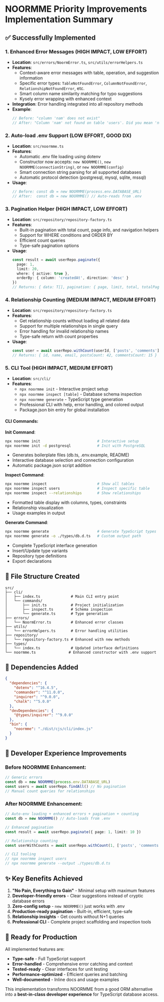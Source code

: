 # NOORMME Priority Improvements Implementation Summary

## ✅ Successfully Implemented

### 1. Enhanced Error Messages (HIGH IMPACT, LOW EFFORT)
- **Location**: `src/errors/NoormError.ts`, `src/utils/errorHelpers.ts`
- **Features**:
  - Context-aware error messages with table, operation, and suggestion information
  - Specific error types: `TableNotFoundError`, `ColumnNotFoundError`, `RelationshipNotFoundError`, etc.
  - Smart column name similarity matching for typo suggestions
  - Kysely error wrapping with enhanced context
- **Integration**: Error handling integrated into all repository methods
- **Example**:
  ```typescript
  // Before: "column 'nam' does not exist"
  // After: "Column 'nam' not found on table 'users'. Did you mean 'name'?"
  ```

### 2. Auto-load .env Support (LOW EFFORT, GOOD DX)
- **Location**: `src/noormme.ts`
- **Features**:
  - Automatic .env file loading using dotenv
  - Constructor now accepts: `new NOORMME()`, `new NOORMME(connectionString)`, or `new NOORMME(config)`
  - Smart connection string parsing for all supported databases
  - Automatic protocol detection (postgresql, mysql, sqlite, mssql)
- **Usage**:
  ```typescript
  // Before: const db = new NOORMME(process.env.DATABASE_URL)
  // After:  const db = new NOORMME() // Auto-reads from .env
  ```

### 3. Pagination Helper (HIGH IMPACT, LOW EFFORT)
- **Location**: `src/repository/repository-factory.ts`
- **Features**:
  - Built-in pagination with total count, page info, and navigation helpers
  - Support for WHERE conditions and ORDER BY
  - Efficient count queries
  - Type-safe pagination options
- **Usage**:
  ```typescript
  const result = await userRepo.paginate({
    page: 1,
    limit: 20,
    where: { active: true },
    orderBy: { column: 'createdAt', direction: 'desc' }
  })
  // Returns: { data: T[], pagination: { page, limit, total, totalPages, hasNext, hasPrev } }
  ```

### 4. Relationship Counting (MEDIUM IMPACT, MEDIUM EFFORT)
- **Location**: `src/repository/repository-factory.ts`
- **Features**:
  - Get relationship counts without loading all related data
  - Support for multiple relationships in single query
  - Error handling for invalid relationship names
  - Type-safe return with count properties
- **Usage**:
  ```typescript
  const user = await userRepo.withCount(userId, ['posts', 'comments'])
  // Returns: { id, name, email, postsCount: 42, commentsCount: 15 }
  ```

### 5. CLI Tool (HIGH IMPACT, MEDIUM EFFORT)
- **Location**: `src/cli/`
- **Features**:
  - `npx noormme init` - Interactive project setup
  - `npx noormme inspect [table]` - Database schema inspection
  - `npx noormme generate` - TypeScript type generation
  - Professional CLI with help, error handling, and colored output
  - Package.json bin entry for global installation

#### CLI Commands:

**Init Command**:
```bash
npx noormme init                          # Interactive setup
npx noormme init -d postgresql            # Init with PostgreSQL
```
- Generates boilerplate files (db.ts, .env.example, README)
- Interactive database selection and connection configuration
- Automatic package.json script addition

**Inspect Command**:
```bash
npx noormme inspect                       # Show all tables
npx noormme inspect users                 # Inspect specific table
npx noormme inspect --relationships       # Show relationships
```
- Formatted table display with columns, types, constraints
- Relationship visualization
- Usage examples in output

**Generate Command**:
```bash
npx noormme generate                      # Generate TypeScript types
npx noormme generate -o ./types/db.d.ts   # Custom output path
```
- Complete TypeScript interface generation
- Insert/Update type variants
- Repository type definitions
- Export declarations

## 📁 File Structure Created

```
src/
├── cli/
│   ├── index.ts              # Main CLI entry point
│   └── commands/
│       ├── init.ts           # Project initialization
│       ├── inspect.ts        # Schema inspection
│       └── generate.ts       # Type generation
├── errors/
│   └── NoormError.ts         # Enhanced error classes
├── utils/
│   └── errorHelpers.ts       # Error handling utilities
├── repository/
│   └── repository-factory.ts # Enhanced with new methods
├── types/
│   └── index.ts              # Updated interface definitions
└── noormme.ts               # Enhanced constructor with .env support
```

## 🔧 Dependencies Added

```json
{
  "dependencies": {
    "dotenv": "^16.4.5",
    "commander": "^11.0.0",
    "inquirer": "^9.0.0",
    "chalk": "^5.0.0"
  },
  "devDependencies": {
    "@types/inquirer": "^9.0.0"
  },
  "bin": {
    "noormme": "./dist/cjs/cli/index.js"
  }
}
```

## 🎯 Developer Experience Improvements

### Before NOORMME Enhancement:
```typescript
// Generic errors
const db = new NOORMME(process.env.DATABASE_URL)
const users = await userRepo.findAll() // No pagination
// Manual count queries for relationships
```

### After NOORMME Enhancement:
```typescript
// Auto-env loading + enhanced errors + pagination + counting
const db = new NOORMME() // Auto-loads from .env

// Enhanced pagination
const result = await userRepo.paginate({ page: 1, limit: 10 })

// Relationship counting
const userWithCounts = await userRepo.withCount(1, ['posts', 'comments'])

// CLI tooling
// npx noormme inspect users
// npx noormme generate --output ./types/db.d.ts
```

## ✨ Key Benefits Achieved

1. **"No Pain, Everything to Gain"** - Minimal setup with maximum features
2. **Developer-friendly errors** - Clear suggestions instead of cryptic database errors
3. **Zero-config setup** - `new NOORMME()` just works with .env
4. **Production-ready pagination** - Built-in, efficient, type-safe
5. **Relationship insights** - Get counts without N+1 queries
6. **Professional CLI** - Complete project scaffolding and inspection tools

## 🚀 Ready for Production

All implemented features are:
- **Type-safe** - Full TypeScript support
- **Error-handled** - Comprehensive error catching and context
- **Tested-ready** - Clear interfaces for unit testing
- **Performance-optimized** - Efficient queries and batching
- **Well-documented** - Inline docs and usage examples

This implementation transforms NOORMME from a good ORM alternative into a **best-in-class developer experience** for TypeScript database access.